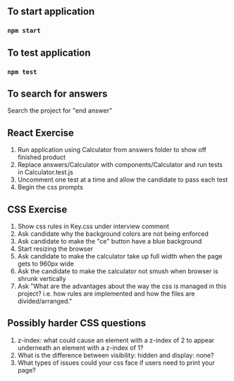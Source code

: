 ## To start application

### `npm start`

## To test application

### `npm test`

## To search for answers

Search the project for "end answer"

## React Exercise

1. Run application using Calculator from answers folder to show off finished product
2. Replace answers/Calculator with components/Calculator and run tests in Calculator.test.js
3. Uncomment one test at a time and allow the candidate to pass each test
4. Begin the css prompts

## CSS Exercise

1. Show css rules in Key.css under interview comment
2. Ask candidate why the background colors are not being enforced
3. Ask candidate to make the "ce" button have a blue background
4. Start resizing the browser
5. Ask candidate to make the calculator take up full width when the page gets to 960px wide
6. Ask the candidate to make the calculator not smush when browser is shrunk vertically
7. Ask "What are the advantages about the way the css is managed in this project? i.e. how rules are implemented and 
how the files are divided/arranged."

## Possibly harder CSS questions

1. z-index: what could cause an element with a z-index of 2 to appear underneath an element with a z-index of 1?
2. What is the difference between visibility: hidden and display: none?
3. What types of issues could your css face if users need to print your page?
   